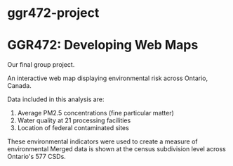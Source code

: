 # ggr472-project

<h1>GGR472: Developing Web Maps</h1>

Our final group project.

An interactive web map displaying environmental risk across Ontario, Canada. 

Data included in this analysis are:
1. Average PM2.5 concentrations (fine particular matter)
2. Water quality at 21 processing facilities
3. Location of federal contaminated sites

These environmental indicators were used to create a measure of environmental 
Merged data is shown at the census subdivision level across Ontario's 577 CSDs.
